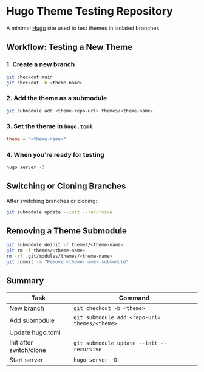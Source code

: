 # Hugo Theme Testing Repository

A minimal [Hugo](https://gohugo.io/) site used to test themes in isolated branches.

## Workflow: Testing a New Theme

### 1. Create a new branch

```bash
git checkout main
git checkout -b <theme-name>
```

### 2. Add the theme as a submodule

```bash
git submodule add <theme-repo-url> themes/<theme-name>
```

### 3. Set the theme in `hugo.toml`

```toml
theme = "<theme-name>"
```

### 4. When you're ready for testing

```bash
hugo server -D
```

## Switching or Cloning Branches

After switching branches or cloning:

```bash
git submodule update --init --recursive
```

## Removing a Theme Submodule

```bash
git submodule deinit -f themes/<theme-name>
git rm -f themes/<theme-name>
rm -rf .git/modules/themes/<theme-name>
git commit -m "Remove <theme-name> submodule"
```

## Summary

| Task                     | Command                                                                 |
|--------------------------|-------------------------------------------------------------------------|
| New branch               | `git checkout -b <theme>`                                               |
| Add submodule            | `git submodule add <repo-url> themes/<theme>`                           |
| Update hugo.toml         |                                                                         |
| Init after switch/clone  | `git submodule update --init --recursive`                               |
| Start server             | `hugo server -D`                                                        |